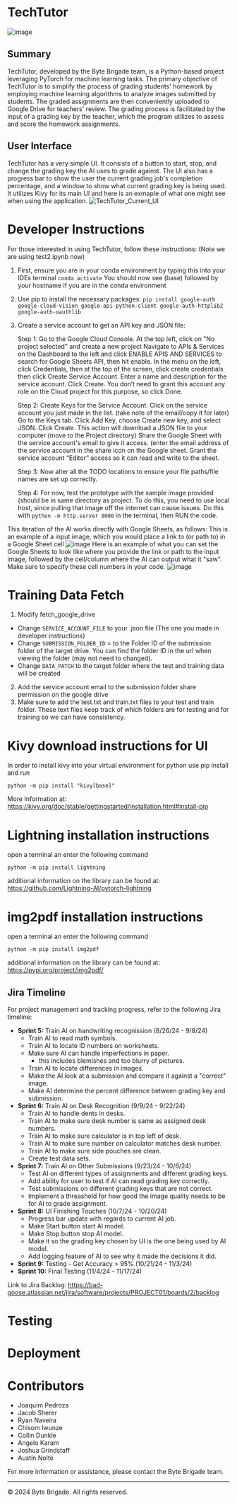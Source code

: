 # TechTutor

![image](https://github.com/Very-Bad-Goose/Senior-Project/assets/71528875/bbd8112f-7414-4646-b828-abc9ef22a103)


## Summary
TechTutor, developed by the Byte Brigade team, is a Python-based project leveraging PyTorch for machine learning tasks. The primary objective of TechTutor is to simplify the process of grading students' homework by employing machine learning algorithms to analyze images submitted by students. The graded assignments are then conveniently uploaded to Google Drive for teachers' review. The grading process is facilitated by the input of a grading key by the teacher, which the program utilizes to assess and score the homework assignments.

## User Interface
TechTutor has a very simple UI. It consists of a button to start, stop, and change the grading key the AI uses to grade against. The UI also has a progress bar to show the user the current grading job's completion percentage, and a window to show what current grading key is being used. It utilizes Kivy for its main UI and here is an exmaple of what one might see when using the application.
![TechTutor_Current_UI](https://github.com/Very-Bad-Goose/Senior-Project/assets/149719462/8c753d70-3487-4f2c-94a4-06c9c37d8716)


# Developer Instructions

For those interested in using TechTutor, follow these instructions: (Note we are using test2.ipynb now)
1. First, ensure you are in your conda environment by typing this into your IDEs terminal
        `conda activate`
   You should now see (base) followed by your hostname if you are in the conda environment
2. Use pip to install the necessary packages:
   ```pip install google-auth google-cloud-vision google-api-python-client google-auth-httplib2 google-auth-oauthlib```
3. Create a service account to get an API key and JSON file:

   Step 1:
        Go to the Google Cloud Console.
        At the top left, click on "No project selected" and create a new project
        Navigate to APIs & Services on the Dashboard to the left and click ENABLE APIS AND SERVICES to search for Google Sheets API, then hit enable.
        In the menu on the left, click Credentials, then at the top of the screen, click create credentials then
        click Create Service Account.
        Enter a name and description for the service account. Click Create.
        You don’t need to grant this account any role on the Cloud project for this purpose, so click Done.

   Step 2:
        Create Keys for the Service Account.
        Click on the service account you just made in the list. (take note of the email/copy it for later)
        Go to the Keys tab.
        Click Add Key, choose Create new key, and select JSON. Click Create.
        This action will download a JSON file to your computer (move to the Project directory)
        Share the Google Sheet with the service account's email to give it access.
        (enter the email address of the service account in the share icon on the Google sheet. 
        Grant the service account “Editor” access so it can read and write to the sheet.
   
   Step 3:
        Now alter all the TODO locations to ensure your file paths/file names are set up correctly.

   Step 4:
        For now, test the prototype with the sample image provided (should be in same directory as project.
        To do this, you need to use local host, since pulling that image off the internet can cause issues.
        Do this with ```python -m http.server 8000``` in the terminal, then RUN the code.
   
This iteration of the AI works directly with Google Sheets, as follows:
This is an example of a input image, which you would place a link to (or path to) in a Google Sheet cell
![image](https://github.com/Very-Bad-Goose/Senior-Project/blob/main/src/assests/dogcat.png)
Here is an example of what you can set the Google Sheets to look like where you provide the link or path to the input
image, followed by the cell/column where the AI can output what it "saw". Make sure to specify these cell numbers in your code.
![image](https://github.com/Very-Bad-Goose/Senior-Project/blob/main/src/assests/googleSheetsView.png)

# Training Data Fetch
1. Modify fetch_google_drive
  * Change `SERVICE_ACCOUNT_FILE` to your .json file (The one you made in developer instructions)
  * Change `SUBMISSION_FOLDER_ID` = to the Folder ID of the submission folder of the target drive. You can find the folder ID in the url when viewing the folder (may not need to changed).
  * Change `DATA_PATCH` to the target folder where the test and training data will be created
2. Add the service account email to the submission folder share permission on the google drive
3. Make sure to add the test.txt and train.txt files to your test and train folder. These text files keep track of which folders are for testing and for training so we can have consistency.


# Kivy download instructions for UI
In order to install kivy into your virtual environment for python use pip install and run

```python -m pip install "kivy[base]"```

More Information at: https://kivy.org/doc/stable/gettingstarted/installation.html#install-pip

# Lightning installation instructions
open a terminal an enter the following command

```python -m pip install lightning```

additional information on the library can be found at: https://github.com/Lightning-AI/pytorch-lightning

# img2pdf installation instructions
open a terminal an enter the following command

```python -m pip install img2pdf```

additional information on the library can be found at: https://pypi.org/project/img2pdf/


## Jira Timeline

For project management and tracking progress, refer to the following Jira timeline:

- **Sprint 5:** Train AI on handwriting recognission (8/26/24 - 9/8/24)
  - Train AI to read math symbols.
  - Train AI to locate ID numbers on worksheets.
  - Make sure AI can handle imperfections in paper.
    - this includes blemishes and too blurry of pictures.
  - Train AI to locate differences in images.
  - Make the AI look at a submission and compare it against a "correct" image.
  - Make AI determine the percent difference between grading key and submission.
- **Sprint 6:** Train AI on Desk Recognition (9/9/24 - 9/22/24)
  - Train AI to handle dents in desks.
  - Train AI to make sure desk number is same as assigned desk numbers.
  - Train AI to make sure calculator is in top left of desk.
  - Train AI to make sure number on calculator matches desk number.
  - Train AI to make sure side pouches are clean.
  - Create test data sets.     
- **Sprint 7:** Train AI on Other Submissions (9/23/24 - 10/6/24)
  - Test AI on different types of assignments and different grading keys.
  - Add ability for user to test if AI can read grading key correctly.
  - Test submissions on different grading keys that are not correct.
  - Implement a threashold for how good the image quality needs to be for AI to grade assignment.        
- **Sprint 8:** UI Finishing Touches (10/7/24 - 10/20/24)
  - Progress bar update with regards to current AI job.
  - Make Start button start AI model.
  - Make Stop button stop AI model.
  - Make it so the grading key chosen by UI is the one being used by AI model.
  - Add logging feature of AI to see why it made the decisions it did.
- **Sprint 9:** Testing - Get Accuracy > 95% (10/21/24 - 11/3/24)
- **Sprint 10:** Final Testing (11/4/24 - 11/17/24)

Link to Jira Backlog: https://bad-goose.atlassian.net/jira/software/projects/PROJECT01/boards/2/backlog
# Testing

# Deployment

# Contributors

- Joaquim Pedroza
- Jacob Sherer
- Ryan Naveira
- Chisom Iwunze
- Collin Dunkle
- Angelo Karam
- Joshua Grindstaff
- Austin Nolte


For more information or assistance, please contact the Byte Brigade team.

---

© 2024 Byte Brigade. All rights reserved.
